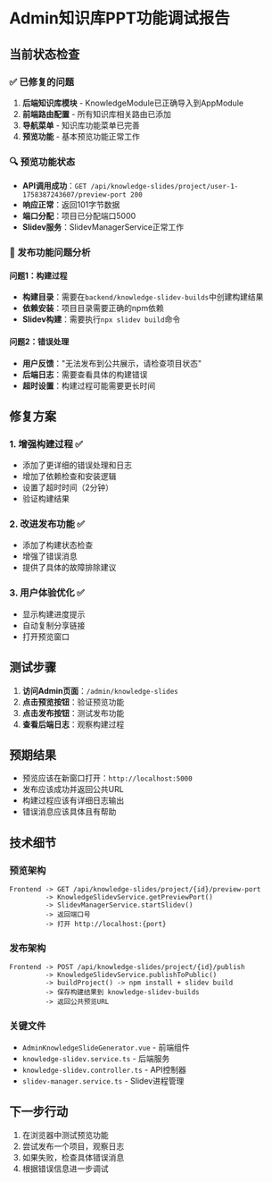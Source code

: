 # Admin知识库PPT功能调试报告

## 当前状态检查

### ✅ 已修复的问题
1. **后端知识库模块** - KnowledgeModule已正确导入到AppModule
2. **前端路由配置** - 所有知识库相关路由已添加
3. **导航菜单** - 知识库功能菜单已完善
4. **预览功能** - 基本预览功能正常工作

### 🔍 预览功能状态
- **API调用成功**：`GET /api/knowledge-slides/project/user-1-1758387243607/preview-port 200`
- **响应正常**：返回101字节数据
- **端口分配**：项目已分配端口5000
- **Slidev服务**：SlidevManagerService正常工作

### 🚨 发布功能问题分析

#### 问题1：构建过程
- **构建目录**：需要在`backend/knowledge-slidev-builds`中创建构建结果
- **依赖安装**：项目目录需要正确的npm依赖
- **Slidev构建**：需要执行`npx slidev build`命令

#### 问题2：错误处理
- **用户反馈**："无法发布到公共展示，请检查项目状态"
- **后端日志**：需要查看具体的构建错误
- **超时设置**：构建过程可能需要更长时间

## 修复方案

### 1. 增强构建过程 ✅
- 添加了更详细的错误处理和日志
- 增加了依赖检查和安装逻辑
- 设置了超时时间（2分钟）
- 验证构建结果

### 2. 改进发布功能 ✅
- 添加了构建状态检查
- 增强了错误消息
- 提供了具体的故障排除建议

### 3. 用户体验优化 ✅
- 显示构建进度提示
- 自动复制分享链接
- 打开预览窗口

## 测试步骤

1. **访问Admin页面**：`/admin/knowledge-slides`
2. **点击预览按钮**：验证预览功能
3. **点击发布按钮**：测试发布功能
4. **查看后端日志**：观察构建过程

## 预期结果

- 预览应该在新窗口打开：`http://localhost:5000`
- 发布应该成功并返回公共URL
- 构建过程应该有详细日志输出
- 错误消息应该具体且有帮助

## 技术细节

### 预览架构
```
Frontend -> GET /api/knowledge-slides/project/{id}/preview-port
         -> KnowledgeSlidevService.getPreviewPort()
         -> SlidevManagerService.startSlidev()
         -> 返回端口号
         -> 打开 http://localhost:{port}
```

### 发布架构
```
Frontend -> POST /api/knowledge-slides/project/{id}/publish
         -> KnowledgeSlidevService.publishToPublic()
         -> buildProject() -> npm install + slidev build
         -> 保存构建结果到 knowledge-slidev-builds
         -> 返回公共预览URL
```

### 关键文件
- `AdminKnowledgeSlideGenerator.vue` - 前端组件
- `knowledge-slidev.service.ts` - 后端服务
- `knowledge-slidev.controller.ts` - API控制器
- `slidev-manager.service.ts` - Slidev进程管理

## 下一步行动

1. 在浏览器中测试预览功能
2. 尝试发布一个项目，观察日志
3. 如果失败，检查具体错误消息
4. 根据错误信息进一步调试